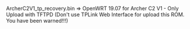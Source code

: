 ArcherC2V1_tp_recovery.bin => OpenWRT 19.07 for Archer C2 V1 - Only Upload with TFTPD (Don't use TPLink Web Interface for upload this ROM. You have been warned!!!)
